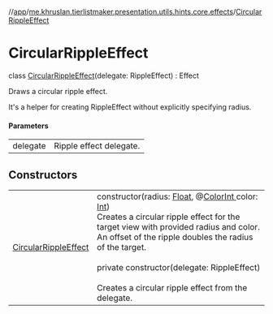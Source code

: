 //[app](../../../index.md)/[me.khruslan.tierlistmaker.presentation.utils.hints.core.effects](../index.md)/[CircularRippleEffect](index.md)

# CircularRippleEffect

class [CircularRippleEffect](index.md)(delegate: RippleEffect) : Effect

Draws a circular ripple effect.

It's a helper for creating RippleEffect without explicitly specifying radius.

#### Parameters

| | |
|---|---|
| delegate | Ripple effect delegate. |

## Constructors

| | |
|---|---|
| [CircularRippleEffect](-circular-ripple-effect.md) | constructor(radius: [Float](https://kotlinlang.org/api/latest/jvm/stdlib/kotlin/-float/index.html), @[ColorInt ](https://developer.android.com/reference/kotlin/androidx/annotation/ColorInt.html)color: [Int](https://kotlinlang.org/api/latest/jvm/stdlib/kotlin/-int/index.html))<br>Creates a circular ripple effect for the target view with provided radius and color. An offset of the ripple doubles the radius of the target.<br><br>private constructor(delegate: RippleEffect)<br><br>Creates a circular ripple effect from the delegate. |
